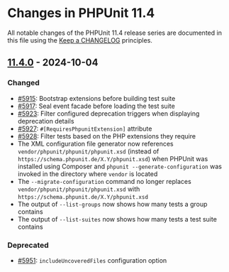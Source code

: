 # Changes in PHPUnit 11.4

All notable changes of the PHPUnit 11.4 release series are documented in this file using the [Keep a CHANGELOG](https://keepachangelog.com/) principles.

## [11.4.0] - 2024-10-04

### Changed

* [#5915](https://github.com/sebastianbergmann/phpunit/pull/5915): Bootstrap extensions before building test suite
* [#5917](https://github.com/sebastianbergmann/phpunit/pull/5917): Seal event facade before loading the test suite
* [#5923](https://github.com/sebastianbergmann/phpunit/pull/5923): Filter configured deprecation triggers when displaying deprecation details
* [#5927](https://github.com/sebastianbergmann/phpunit/pull/5927): `#[RequiresPhpunitExtension]` attribute
* [#5928](https://github.com/sebastianbergmann/phpunit/issues/5928): Filter tests based on the PHP extensions they require
* The XML configuration file generator now references `vendor/phpunit/phpunit/phpunit.xsd` (instead of `https://schema.phpunit.de/X.Y/phpunit.xsd`) when PHPUnit was installed using Composer and `phpunit --generate-configuration` was invoked in the directory where `vendor` is located
* The `--migrate-configuration` command no longer replaces `vendor/phpunit/phpunit/phpunit.xsd` with `https://schema.phpunit.de/X.Y/phpunit.xsd`
* The output of `--list-groups` now shows how many tests a group contains
* The output of `--list-suites` now shows how many tests a test suite contains

### Deprecated

* [#5951](https://github.com/sebastianbergmann/phpunit/issues/5951): `includeUncoveredFiles` configuration option

[11.4.0]: https://github.com/sebastianbergmann/phpunit/compare/11.3...main
